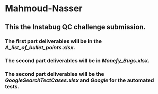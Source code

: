 # Mahmoud-Nasser
## This the Instabug QC challenge submission.
### The first part deliverables will be in the *A_list_of_bullet_points.xlsx*.
### The second part deliverables will be in *Monefy_Bugs.xlsx*.
### The second part deliverables will be the *GoogleSearchTectCases.xlsx* and *Google* for the automated tests.
